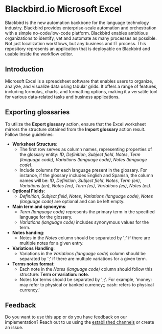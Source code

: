 # Blackbird.io Microsoft Excel

Blackbird is the new automation backbone for the language technology industry. Blackbird provides enterprise-scale automation and orchestration with a simple no-code/low-code platform. Blackbird enables ambitious organizations to identify, vet and automate as many processes as possible. Not just localization workflows, but any business and IT process. This repository represents an application that is deployable on Blackbird and usable inside the workflow editor.

## Introduction

<!-- begin docs -->

Microsoft Excel is a spreadsheet software that enables users to organize, analyze, and visualize data using tabular grids. It offers a range of features, including formulas, charts, and formatting options, making it a versatile tool for various data-related tasks and business applications.

## Exporting glossaries

To utilize the **Export glossary** action, ensure that the Excel worksheet mirrors the structure obtained from the **Import glossary** action result. Follow these guidelines:

- **Worksheet Structure**:
   - The first row serves as column names, representing properties of the glossary entity: _ID_, _Definition_, _Subject field_, _Notes_, _Term (language code)_, _Variations (language code)_, _Notes (language code)_.
   - Include columns for each language present in the glossary. For instance, if the glossary includes English and Spanish, the column names will be: _ID_, _Definition_, _Subject field_, _Notes_, _Term (en)_, _Variations (en)_, _Notes (en)_, _Term (es)_, _Variations (es)_, _Notes (es)_.
- **Optional Fields**:
    - _Definition_, _Subject field_, _Notes_, _Variations (language code)_, _Notes (language code)_ are optional and can be left empty.
- **Main term and synonyms**:
    - _Term (language code)_ represents the primary term in the specified language for the glossary.
    - _Variations (language code)_ includes synonymous values for the term.
- **Notes handing**:
    - Notes in the _Notes_ column should be separated by ';' if there are multiple notes for a given entry.
- **Variations Handling**:
    - Variations in the _Variations (language code)_ column should be separated by ';' if there are multiple variations for a given term.
- **Terms notes format**:
    - Each note in the _Notes (language code)_ column should follow this structure: **Term or variation: note**.
    - Notes for terms should be separated by ';;'. For example, 'money: may refer to physical or banked currency;; cash: refers to physical currency.'

## Feedback

Do you want to use this app or do you have feedback on our implementation? Reach out to us using the [established channels](https://www.blackbird.io/) or create an issue.

<!-- end docs -->

